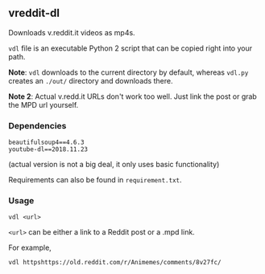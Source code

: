 ## vreddit-dl

Downloads v.reddit.it videos as mp4s.

`vdl` file is an executable Python 2 script that can be copied right into your path.

**Note**: `vdl` downloads to the current directory by default, whereas `vdl.py` creates an `./out/` directory and downloads there.

**Note 2**: Actual v.redd.it URLs don't work too well. Just link the post or grab the MPD url yourself.

### Dependencies

```
beautifulsoup4==4.6.3
youtube-dl==2018.11.23
```

(actual version is not a big deal, it only uses basic functionality)

Requirements can also be found in `requirement.txt`.

### Usage

`vdl <url>`

`<url>` can be either a link to a Reddit post or a .mpd link.

For example,

`vdl httpshttps://old.reddit.com/r/Animemes/comments/8v27fc/`
